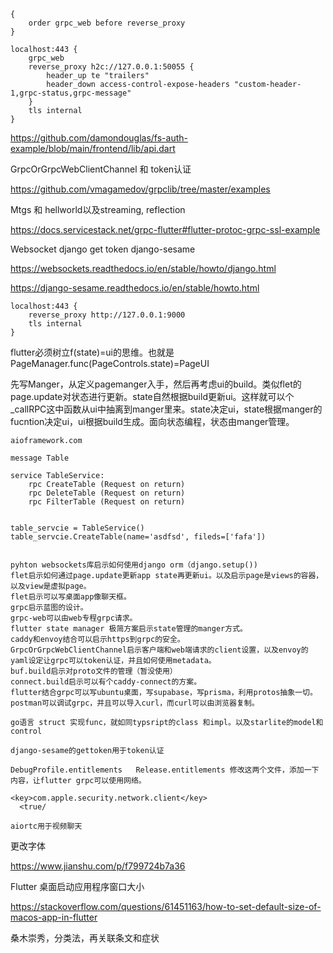 



```
{
	order grpc_web before reverse_proxy
}

localhost:443 {
	grpc_web
	reverse_proxy h2c://127.0.0.1:50055 {
		header_up te "trailers"
		header_down access-control-expose-headers "custom-header-1,grpc-status,grpc-message"
	}
	tls internal
}

```

https://github.com/damondouglas/fs-auth-example/blob/main/frontend/lib/api.dart

GrpcOrGrpcWebClientChannel 和 token认证

https://github.com/vmagamedov/grpclib/tree/master/examples

Mtgs 和 hellworld以及streaming, reflection

https://docs.servicestack.net/grpc-flutter#flutter-protoc-grpc-ssl-example

Websocket django get token django-sesame

https://websockets.readthedocs.io/en/stable/howto/django.html

https://django-sesame.readthedocs.io/en/stable/howto.html



```
localhost:443 {
	reverse_proxy http://127.0.0.1:9000
	tls internal
}
```



flutter必须树立f(state)=ui的思维。也就是PageManager.func(PageControls.state)=PageUI

先写Manger，从定义pagemanger入手，然后再考虑ui的build。类似flet的page.update对状态进行更新。state自然根据build更新ui。这样就可以个_callRPC这中函数从ui中抽离到manger里来。state决定ui，state根据manger的fucntion决定ui，ui根据build生成。面向状态编程，状态由manger管理。

```
aioframework.com

message Table

service TableService:
	rpc CreateTable (Request on return)
	rpc DeleteTable (Request on return)
	rpc FilterTable (Request on return)


table_servcie = TableService()
table_servcie.CreateTable(name='asdfsd', fileds=['fafa'])


```



```
pyhton websockets库启示如何使用django orm（django.setup())
flet启示如何通过page.update更新app state再更新ui。以及启示page是views的容器，以及view是虚拟page。
flet启示可以写桌面app像聊天框。
grpc启示蓝图的设计。
grpc-web可以由web专程grpc请求。
flutter state manager 极简方案启示state管理的manger方式。
caddy和envoy结合可以启示https到grpc的安全。
GrpcOrGrpcWebClientChannel启示客户端和web端请求的client设置，以及envoy的yaml设定让grpc可以token认证，并且如何使用metadata。
buf.build启示对proto文件的管理（暂没使用）
connect.build启示可以有个caddy-connect的方案。
flutter结合grpc可以写ubuntu桌面，写supabase，写prisma，利用protos抽象一切。
postman可以调试grpc，并且可以导入curl，而curl可以由浏览器复制。

go语言 struct 实现func，就如同typsript的class 和impl。以及starlite的model和control

django-sesame的gettoken用于token认证

DebugProfile.entitlements   Release.entitlements 修改这两个文件，添加一下内容，让flutter grpc可以使用网络。

<key>com.apple.security.network.client</key>
  <true/

aiortc用于视频聊天
```

更改字体

https://www.jianshu.com/p/f799724b7a36

Flutter 桌面启动应用程序窗口大小

https://stackoverflow.com/questions/61451163/how-to-set-default-size-of-macos-app-in-flutter


桑木崇秀，分类法，再关联条文和症状
